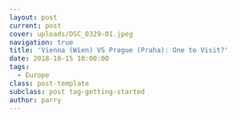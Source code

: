 ```yaml
---
layout: post
current: post
cover: uploads/DSC_0329-01.jpeg
navigation: true
title: 'Vienna (Wien) VS Prague (Praha): One to Visit?'
date: 2018-10-15 10:00:00
tags:
  - Europe
class: post-template
subclass: post tag-getting-started
author: parry
---
```

